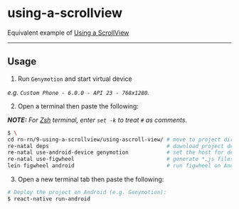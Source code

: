 using-a-scrollview
==================

Equivalent example of [Using a ScrollView]

-------------------------------------------------------------------------------

Usage
-----

1. Run `Genymotion` and start virtual device

  _e.g. `Custom Phone - 6.0.0 - API 23 - 768x1280`._

2. Open a terminal then paste the following:

  _**NOTE:** For [Zsh] terminal, enter `set -k` to treat `#` as comments._

  ``` bash
  $ \
  cd rn-rn/9-using-a-scrollview/using-ascroll-view/ # move to project directory
  re-natal deps                                     # download project dependencies
  re-natal use-android-device genymotion            # set the host for device type
  re-natal use-figwheel                             # generate *.js files for figwheel
  lein figwheel android                             # run figwheel on Android device (e.g. Genymotion)
  ```

3. Open a new terminal tab then paste the following:

  ``` bash
  # Deploy the project on Android (e.g. Genymotion):
  $ react-native run-android
  ```

[Using a ScrollView]: https://facebook.github.io/react-native/docs/using-a-scrollview.html
[Zsh]: http://www.zsh.org
